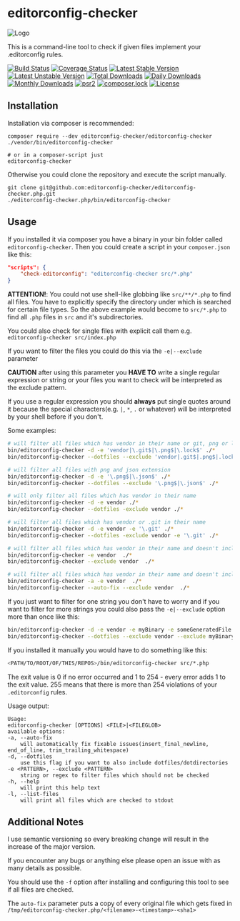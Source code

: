 # editorconfig-checker

![Logo](https://raw.githubusercontent.com/editorconfig-checker/editorconfig-checker.php/master/Docs/logo.png "Logo")

This is a command-line tool to check if given files implement your .editorconfig rules.

[![Build Status](https://travis-ci.org/editorconfig-checker/editorconfig-checker.php.svg?branch=master)](https://travis-ci.org/editorconfig-checker/editorconfig-checker.php)
[![Coverage Status](https://coveralls.io/repos/github/editorconfig-checker/editorconfig-checker.php/badge.svg?branch=master)](https://coveralls.io/github/editorconfig-checker/editorconfig-checker.php?branch=master)
[![Latest Stable Version](https://poser.pugx.org/editorconfig-checker/editorconfig-checker/v/stable)](https://packagist.org/packages/editorconfig-checker/editorconfig-checker)
[![Latest Unstable Version](https://poser.pugx.org/editorconfig-checker/editorconfig-checker/v/unstable)](https://packagist.org/packages/editorconfig-checker/editorconfig-checker)
[![Total Downloads](https://poser.pugx.org/editorconfig-checker/editorconfig-checker/downloads)](https://packagist.org/packages/editorconfig-checker/editorconfig-checker)
[![Daily Downloads](https://poser.pugx.org/editorconfig-checker/editorconfig-checker/d/daily)](https://packagist.org/packages/editorconfig-checker/editorconfig-checker)
[![Monthly Downloads](https://poser.pugx.org/editorconfig-checker/editorconfig-checker/d/monthly)](https://packagist.org/packages/editorconfig-checker/editorconfig-checker)
[![psr2](https://img.shields.io/badge/cs-PSR--2-yellow.svg)](https://github.com/php-fig/fig-standards/blob/master/accepted/PSR-2-coding-style-guide.md)
[![composer.lock](https://poser.pugx.org/editorconfig-checker/editorconfig-checker/composerlock)](https://packagist.org/packages/editorconfig-checker/editorconfig-checker)
[![License](https://poser.pugx.org/editorconfig-checker/editorconfig-checker/license)](https://packagist.org/packages/editorconfig-checker/editorconfig-checker)

## Installation

Installation via composer is recommended:

```
composer require --dev editorconfig-checker/editorconfig-checker
./vendor/bin/editorconfig-checker

# or in a composer-script just
editorconfig-checker
```

Otherwise you could clone the repository and execute the script manually.

```
git clone git@github.com:editorconfig-checker/editorconfig-checker.php.git
./editorconfig-checker.php/bin/editorconfig-checker
```

## Usage

If you installed it via composer you have a binary in your bin folder called `editorconfig-checker`.
Then you could create a script in your `composer.json` like this:

```json
"scripts": {
    "check-editorconfig": "editorconfig-checker src/*.php"
}
```

__ATTENTION!__: You could not use shell-like globbing like `src/**/*.php` to find all files.
You have to explicitly specify the directory under which is searched for certain file types.
So the above example would become to `src/*.php` to find all `.php` files in `src` and it's subdirectories.

You could also check for single files with explicit call them e.g. `editorconfig-checker src/index.php`

If you want to filter the files you could do this via the `-e|--exclude` parameter 

__CAUTION__ after using this parameter you __HAVE TO__ write a single
regular expression or string or your files you want to check will be interpreted as the exclude pattern.

If you use a regular expression you should __always__ put single quotes around it 
because the special characters(e.g. `|`, `*`, `.` or whatever) will be interpreted by your shell before if you don't.

Some examples:
```sh
# will filter all files which has vendor in their name or git, png or lock as extension
bin/editorconfig-checker -d -e 'vendor|\.git$|\.png$|\.lock$' ./*
bin/editorconfig-checker --dotfiles --exclude 'vendor|.git$|.png$|.lock$' ./*

# will filter all files with png and json extension
bin/editorconfig-checker -d -e '\.png$|\.json$' ./*
bin/editorconfig-checker --dotfiles --exclude '\.png$|\.json$' ./*

# will only filter all files which has vendor in their name
bin/editorconfig-checker -d -e vendor ./*
bin/editorconfig-checker --dotfiles -exclude vendor ./*

# will filter all files which has vendor or .git in their name
bin/editorconfig-checker -d -e vendor -e '\.git' ./*
bin/editorconfig-checker --dotfiles -exclude vendor -e '\.git' ./*

# will filter all files which has vendor in their name and doesn't include dotfiles/dotdirs (like .git or .travis.yml)
bin/editorconfig-checker -e vendor  ./*
bin/editorconfig-checker --exclude vendor  ./*

# will filter all files which has vendor in their name and doesn't include dotfiles/dotdirs (like .git or .travis.yml) and will try to fix issues if they occur
bin/editorconfig-checker -a -e vendor  ./*
bin/editorconfig-checker --auto-fix --exclude vendor  ./*
```

If you just want to filter for one string you don't have to worry and if you want to filter for more strings you could also pass the `-e|--exclude` option more than once like this:

```sh
bin/editorconfig-checker -d -e vendor -e myBinary -e someGeneratedFile -e myPicture ./*
bin/editorconfig-checker --dotfiles --exclude vendor --exclude myBinary --exclude someGeneratedFile --exclude myPicture ./*
```

If you installed it manually you would have to do something like this:

```sh
<PATH/TO/ROOT/OF/THIS/REPOS>/bin/editorconfig-checker src/*.php
```

The exit value is 0 if no error occurred and 1 to 254 - every error adds 1 to the exit value.
255 means that there is more than 254 violations of your `.editorconfig` rules.

Usage output:
```
Usage:
editorconfig-checker [OPTIONS] <FILE>|<FILEGLOB>
available options:
-a, --auto-fix
    will automatically fix fixable issues(insert_final_newline, end_of_line, trim_trailing_whitespace)
-d, --dotfiles
    use this flag if you want to also include dotfiles/dotdirectories
-e <PATTERN>, --exclude <PATTERN>
    string or regex to filter files which should not be checked
-h, --help
    will print this help text
-l, --list-files
    will print all files which are checked to stdout
```

## Additional Notes

I use semantic versioning so every breaking change will result in the increase of the major version.

If you encounter any bugs or anything else please open an issue with as many details as possible.

You should use the `-f` option after installing and configuring this tool to see if all files are
checked.

The `auto-fix` parameter puts a copy of every original file which gets fixed in `/tmp/editorconfig-checker.php/<filename>-<timestamp>-<sha1>`
